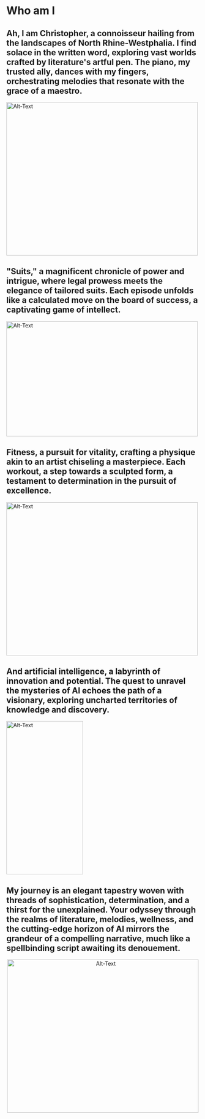 # Who am I



## Ah, I am Christopher, a connoisseur hailing from the landscapes of North Rhine-Westphalia. I find solace in the written word, exploring vast worlds crafted by literature's artful pen. The piano, my trusted ally, dances with my fingers, orchestrating melodies that resonate with the grace of a maestro.

 <img src="https://www.klavierportal.de/wp-content/uploads/2016/09/Seiler-114-wp-holgi-web2.jpg" alt="Alt-Text" width="500" height="400">



## "Suits," a magnificent chronicle of power and intrigue, where legal prowess meets the elegance of tailored suits. Each episode unfolds like a calculated move on the board of success, a captivating game of intellect.


<img src="https://contentstatic.timesjobs.com/img/61355115/Master.jpg" alt="Alt-Text" width="500" height="300">



## Fitness, a pursuit for vitality, crafting a physique akin to an artist chiseling a masterpiece. Each workout, a step towards a sculpted form, a testament to determination in the pursuit of excellence.


<img src="https://tonderhallerne.dk/filer/strong-man-training-gym-scaled.jpg" alt="Alt-Text" width="500" height="400">



## And artificial intelligence, a labyrinth of innovation and potential. The quest to unravel the mysteries of AI echoes the path of a visionary, exploring uncharted territories of knowledge and discovery.

<img src="https://cdn.lifehack.org/wp-content/uploads/2014/05/think-and-grow-rich.jpg" alt="Alt-Text" width="200" height="400">


## My journey is an elegant tapestry woven with threads of sophistication, determination, and a thirst for the unexplained. Your odyssey through the realms of literature, melodies, wellness, and the cutting-edge horizon of AI mirrors the grandeur of a compelling narrative, much like a spellbinding script awaiting its denouement. 

<center>
<img src="https://www.restplatzboerse.at/fileadmin/_processed_/9/d/csm_Titelbild_Malediven_6839bc4b16.jpg" alt="Alt-Text" width="500" height="400">
</center>